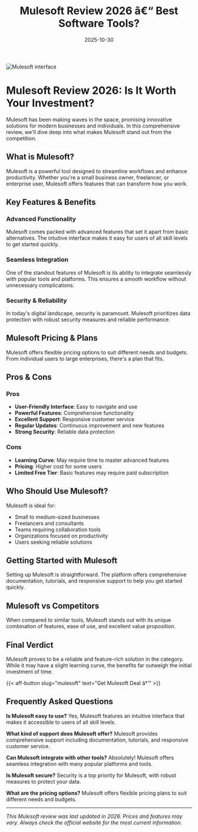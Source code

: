﻿---
title: "Mulesoft Review 2026 â€“ Best Software Tools?"
date: 2025-10-30
draft: false
rating: 4.8
category: "Software Tools"
tags: ["software-tools", "review", "2026"]
description: "Comprehensive Mulesoft review 2026. Discover if this  tool is the best choice for your needs."
keywords: "mulesoft, Mulesoft, review, software tools, 2026, best software tools"
image: "https://images.unsplash.com/photo-1555949963-aa79dcee981c?w=800&h=400&fit=crop&crop=center"
---

![Mulesoft interface](https://images.unsplash.com/photo-1555949963-aa79dcee981c?w=800&h=400&fit=crop&crop=center)

# Mulesoft Review 2026: Is It Worth Your Investment?

Mulesoft has been making waves in the  space, promising innovative solutions for modern businesses and individuals. In this comprehensive review, we'll dive deep into what makes Mulesoft stand out from the competition.

## What is Mulesoft?

Mulesoft is a powerful  tool designed to streamline workflows and enhance productivity. Whether you're a small business owner, freelancer, or enterprise user, Mulesoft offers features that can transform how you work.

## Key Features & Benefits

### Advanced Functionality
Mulesoft comes packed with advanced features that set it apart from basic alternatives. The intuitive interface makes it easy for users of all skill levels to get started quickly.

### Seamless Integration
One of the standout features of Mulesoft is its ability to integrate seamlessly with popular tools and platforms. This ensures a smooth workflow without unnecessary complications.

### Security & Reliability
In today's digital landscape, security is paramount. Mulesoft prioritizes data protection with robust security measures and reliable performance.

## Mulesoft Pricing & Plans

Mulesoft offers flexible pricing options to suit different needs and budgets. From individual users to large enterprises, there's a plan that fits.

## Pros & Cons

### Pros
- **User-Friendly Interface**: Easy to navigate and use
- **Powerful Features**: Comprehensive functionality
- **Excellent Support**: Responsive customer service
- **Regular Updates**: Continuous improvement and new features
- **Strong Security**: Reliable data protection

### Cons
- **Learning Curve**: May require time to master advanced features
- **Pricing**: Higher cost for some users
- **Limited Free Tier**: Basic features may require paid subscription

## Who Should Use Mulesoft?

Mulesoft is ideal for:
- Small to medium-sized businesses
- Freelancers and consultants
- Teams requiring collaboration tools
- Organizations focused on productivity
- Users seeking reliable  solutions

## Getting Started with Mulesoft

Setting up Mulesoft is straightforward. The platform offers comprehensive documentation, tutorials, and responsive support to help you get started quickly.

## Mulesoft vs Competitors

When compared to similar tools, Mulesoft stands out with its unique combination of features, ease of use, and excellent value proposition.

## Final Verdict

Mulesoft proves to be a reliable and feature-rich solution in the  category. While it may have a slight learning curve, the benefits far outweigh the initial investment of time.

{{< aff-button slug="mulesoft" text="Get Mulesoft Deal â†’" >}}

## Frequently Asked Questions

**Is Mulesoft easy to use?**
Yes, Mulesoft features an intuitive interface that makes it accessible to users of all skill levels.

**What kind of support does Mulesoft offer?**
Mulesoft provides comprehensive support including documentation, tutorials, and responsive customer service.

**Can Mulesoft integrate with other tools?**
Absolutely! Mulesoft offers seamless integration with many popular platforms and tools.

**Is Mulesoft secure?**
Security is a top priority for Mulesoft, with robust measures to protect your data.

**What are the pricing options?**
Mulesoft offers flexible pricing plans to suit different needs and budgets.

---

*This Mulesoft review was last updated in 2026. Prices and features may vary. Always check the official website for the most current information.*
